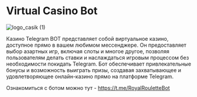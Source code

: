 # Virtual Casino Bot
![logo_casik (1)](https://github.com/Xenocodek/casinoBot/assets/39853765/46fe3c9b-805d-4984-9c61-aae953874b67)

Казино Telegram BOT представляет собой виртуальное казино, доступное прямо в вашем любимом мессенджере. 
Он предоставляет выбор азартных игр, включая слоты и многое другое, позволяя 
пользователям делать ставки и наслаждаться игровым процессом без необходимости покидать Telegram. 
Бот обеспечивает привлекательные бонусы и возможность выиграть призы, создавая 
захватывающее и удовлетворяющее онлайн-казино прямо на платформе Telegram.

Ознакомиться с ботом можно тут - https://t.me/RoyalRouletteBot
